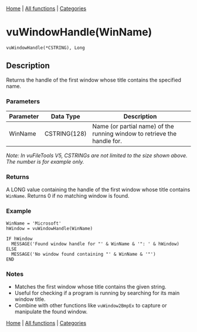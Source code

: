 [Home](../index.md) | [All functions](../all-functions.md) | [Categories](../categories/index.md)

# vuWindowHandle(WinName)

```Prototype
vuWindowHandle(*CSTRING), Long
```


## Description
Returns the handle of the first window whose title contains the specified name.

### Parameters

| Parameter | Data Type    | Description                                                                 |
|-----------|--------------|-----------------------------------------------------------------------------|
| WinName   | CSTRING(128) | Name (or partial name) of the running window to retrieve the handle for.    |

_Note: In vuFileTools V5, CSTRINGs are not limited to the size shown above. The number is for example only._

### Returns
A LONG value containing the handle of the first window whose title contains `WinName`. Returns 0 if no matching window is found.

### Example

```Clarion
WinName = 'Microsoft'
hWindow = vuWindowHandle(WinName)

IF hWindow
  MESSAGE('Found window handle for "' & WinName & '": ' & hWindow)
ELSE
  MESSAGE('No window found containing "' & WinName & '"')
END
```

### Notes
- Matches the first window whose title contains the given string.  
- Useful for checking if a program is running by searching for its main window title.  
- Combine with other functions like `vuWindow2BmpEx` to capture or manipulate the found window.

[Home](../index.md) | [All functions](../all-functions.md) | [Categories](../categories/index.md)

